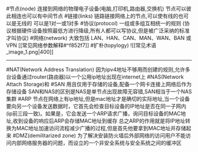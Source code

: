 #节点(node)
	连接到网络的物理电子设备(电脑,打印机,路由器,交换机)
	节点可以彼此相连也可以有中间节点
#链接(links)
	链路链接网络上的节点,可以使有线的也可以是无线的
	可以是1对一或1对多
#协议(protocol) 
	一组或多组互相统一的规则    (协议根据硬件设备按照最低方进行降级,所有人都可以写协议,但是被广泛采纳的标准才叫协议)
#网络(network) 
	大致包括 LAN、HAN、CAN、MAN、W​​AN、BAN 或 VPN
	[[常见网络参数解释#^f852f7]]
#扩朴(topylogy)
	![[常见术语_image_1.png|400]]

---
#NAT(Network Address Translation)
	因为ipv4地址不够用而创建的规则,允许多台设备通过router(路由器)以一个公用ip地址出现在internet上
#NAS(Network Attach Storage)和 #SAN
	用且仅用于存储的设备,配备一个网卡连接上网络后作为存储设备
	SAN和NAS的区别是NAS是单节点出现故障无容错,SAN相当于一个NAS集群
#ARP
	节点在网络上有ip地址,但是mac地址才是确切的实际地址,当一个设备要向另一个设备发送数据时，它首先会检查目标设备的IP地址是否在同一子网内(ip前三段一致)。如果是，它会发送一个ARP请求广播，询问目标设备的MAC地址,收到设备的响应后ARP会存储MAC地址到缓存
	总之ARP的作用就是将IP地址转换为MAC地址加速访问流程减少广播的过程,但是首先他要拿到MAC地址并存储起来
#DMZ(demilitarized zone)
	为了解决安装防火墙后外部网络的访问用户不能访问内部网络服务器的问题，而设立的一个非安全系统与安全系统之间的缓冲区







